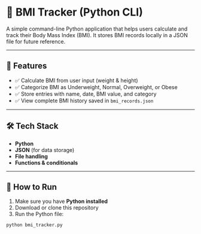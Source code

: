 # 🧮 BMI Tracker (Python CLI)

A simple command-line Python application that helps users calculate and track their Body Mass Index (BMI). It stores BMI records locally in a JSON file for future reference.

---

## 📌 Features

- ✅ Calculate BMI from user input (weight & height)
- ✅ Categorize BMI as Underweight, Normal, Overweight, or Obese
- ✅ Store entries with name, date, BMI value, and category
- ✅ View complete BMI history saved in `bmi_records.json`

---

## 🛠️ Tech Stack

- **Python**
- **JSON** (for data storage)
- **File handling**
- **Functions & conditionals**

---

## 🚀 How to Run

1. Make sure you have **Python installed**
2. Download or clone this repository
3. Run the Python file:

```bash
python bmi_tracker.py
